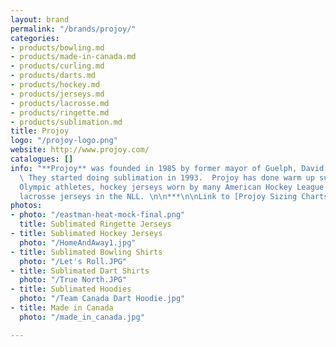 ```yaml
---
layout: brand
permalink: "/brands/projoy/"
categories:
- products/bowling.md
- products/made-in-canada.md
- products/curling.md
- products/darts.md
- products/hockey.md
- products/jerseys.md
- products/lacrosse.md
- products/ringette.md
- products/sublimation.md
title: Projoy
logo: "/projoy-logo.png"
website: http://www.projoy.com/
catalogues: []
info: "**Projoy** was founded in 1985 by former mayor of Guelph, David E. Hastings.
  \ They started doing sublimation in 1993.  Projoy has done warm up suits for Canadian
  Olympic athletes, hockey jerseys worn by many American Hockey League teams, Pro
  lacrosse jerseys in the NLL. \n\n***\n\nLink to [Projoy Sizing Charts](http://www.projoy.com/size-charts-for-all-products/)"
photos:
- photo: "/eastman-heat-mock-final.png"
  title: Sublimated Ringette Jerseys
- title: Sublimated Hockey Jerseys
  photo: "/HomeAndAway1.jpg"
- title: Sublimated Bowling Shirts
  photo: "/Let's Roll.JPG"
- title: Sublimated Dart Shirts
  photo: "/True North.JPG"
- title: Sublimated Hoodies
  photo: "/Team Canada Dart Hoodie.jpg"
- title: Made in Canada
  photo: "/made_in_canada.jpg"

---
```

